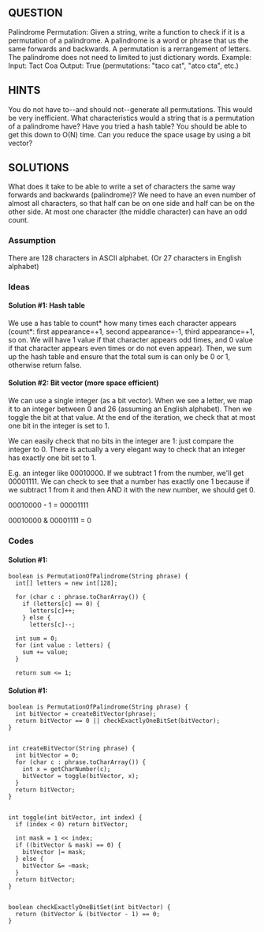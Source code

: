 ## QUESTION
Palindrome Permutation: Given a string, write a function to check if it is a permutation of a palindrome. A palindrome is a word or phrase that us the same forwards and backwards. A permutation is a rerrangement of letters. The palindrome does not need to limited to just dictionary words.
Example:
Input:   Tact Coa
Output:  True (permutations: "taco cat", "atco cta", etc.)


## HINTS
You do not have to--and should not--generate all permutations. This would be very inefficient.
What characteristics would a string that is a permutation of a palindrome have?
Have you tried a hash table? You should be able to get this down to O(N) time.
Can you reduce the space usage by using a bit vector?


## SOLUTIONS
What does it take to be able to write a set of characters the same way forwards and backwards (palindrome)? We need to have an even number of almost all characters, so that half can be on one side and half can be on the other side. At most one character (the middle character) can have an odd count.


### Assumption
There are 128 characters in ASCII alphabet. (Or 27 characters in English alphabet)


### Ideas
#### Solution #1: Hash table
We use a has table to count* how many times each character appears (count*: first appearance=+1, second appearance=-1, third appearance=+1, so on. We will have 1 value if that character appears odd times, and 0 value if that character appears even times or do not even appear). Then, we sum up the hash table and ensure that the total sum is can only be 0 or 1, otherwise return false.

#### Solution #2: Bit vector (more space efficient)
We can use a single integer (as a bit vector). When we see a letter, we map it to an integer between 0 and 26 (assuming an English alphabet). Then we toggle the bit at that value. At the end of the iteration, we check that at most one bit in the integer is set to 1.

We can easily check that no bits in the integer are 1: just compare the integer to 0. There is actually a very elegant way to check that an integer has exactly one bit set to 1.

E.g. an integer like 00010000. If we subtract 1 from the number, we'll get 00001111. We can check to see that a number has exactly one 1 because if we subtract 1 from it and then AND it with the new number, we should get 0.

00010000 - 1 = 00001111

00010000 & 00001111 = 0


### Codes
#### Solution #1:
    boolean is PermutationOfPalindrome(String phrase) {
      int[] letters = new int[128];
      
      for (char c : phrase.toCharArray()) {
        if (letters[c] == 0) {
          letters[c]++;
        } else {
          letters[c]--;
      
      int sum = 0;
      for (int value : letters) {
        sum += value;
      }
      
      return sum <= 1;
   
#### Solution #1:
    boolean is PermutationOfPalindrome(String phrase) {
      int bitVector = createBitVector(phrase);
      return bitVector == 0 || checkExactlyOneBitSet(bitVector);
    }
    
    
    int createBitVector(String phrase) {
      int bitVector = 0;
      for (char c : phrase.toCharArray()) {
        int x = getCharNumber(c);
        bitVector = toggle(bitVector, x);
      }
      return bitVector;
    }
    
    
    int toggle(int bitVector, int index) {
      if (index < 0) return bitVector;
      
      int mask = 1 << index;
      if ((bitVector & mask) == 0) {
        bitVector |= mask;
      } else {
        bitVector &= ~mask;
      }
      return bitVector;
    }
    
    
    boolean checkExactlyOneBitSet(int bitVector) {
      return (bitVector & (bitVector - 1) == 0;
    }

        
      
